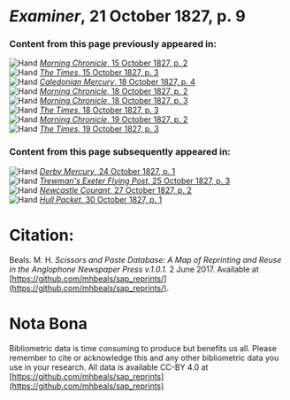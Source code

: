 # *Examiner*, 21 October 1827, p. 9  
  
### Content from this page previously appeared in:  
![Hand](http://scissorsandpaste.net/wp-content/uploads/2017/06/smallhandpointer.png) [*Morning Chronicle*, 15 October 1827, p. 2](https://mhbeals.github.io/sap_html/Morning-Chronicle/Morning-Chronicle-15-October-1827-p-2)  
![Hand](http://scissorsandpaste.net/wp-content/uploads/2017/06/smallhandpointer.png) [*The Times*, 15 October 1827, p. 3](https://mhbeals.github.io/sap_html/The-Times/The-Times-15-October-1827-p-3)  
![Hand](http://scissorsandpaste.net/wp-content/uploads/2017/06/smallhandpointer.png) [*Caledonian Mercury*, 18 October 1827, p. 4](https://mhbeals.github.io/sap_html/Caledonian-Mercury/Caledonian-Mercury-18-October-1827-p-4)  
![Hand](http://scissorsandpaste.net/wp-content/uploads/2017/06/smallhandpointer.png) [*Morning Chronicle*, 18 October 1827, p. 2](https://mhbeals.github.io/sap_html/Morning-Chronicle/Morning-Chronicle-18-October-1827-p-2)  
![Hand](http://scissorsandpaste.net/wp-content/uploads/2017/06/smallhandpointer.png) [*Morning Chronicle*, 18 October 1827, p. 3](https://mhbeals.github.io/sap_html/Morning-Chronicle/Morning-Chronicle-18-October-1827-p-3)  
![Hand](http://scissorsandpaste.net/wp-content/uploads/2017/06/smallhandpointer.png) [*The Times*, 18 October 1827, p. 3](https://mhbeals.github.io/sap_html/The-Times/The-Times-18-October-1827-p-3)  
![Hand](http://scissorsandpaste.net/wp-content/uploads/2017/06/smallhandpointer.png) [*Morning Chronicle*, 19 October 1827, p. 2](https://mhbeals.github.io/sap_html/Morning-Chronicle/Morning-Chronicle-19-October-1827-p-2)  
![Hand](http://scissorsandpaste.net/wp-content/uploads/2017/06/smallhandpointer.png) [*The Times*, 19 October 1827, p. 3](https://mhbeals.github.io/sap_html/The-Times/The-Times-19-October-1827-p-3)  
  
### Content from this page subsequently appeared in:  
![Hand](http://scissorsandpaste.net/wp-content/uploads/2017/06/smallhandpointer.png) [*Derby Mercury*, 24 October 1827, p. 1](https://mhbeals.github.io/sap_html/Derby-Mercury/Derby-Mercury-24-October-1827-p-1)  
![Hand](http://scissorsandpaste.net/wp-content/uploads/2017/06/smallhandpointer.png) [*Trewman's Exeter Flying Post*, 25 October 1827, p. 3](https://mhbeals.github.io/sap_html/Trewman's-Exeter-Flying-Post/Trewman's-Exeter-Flying-Post-25-October-1827-p-3)  
![Hand](http://scissorsandpaste.net/wp-content/uploads/2017/06/smallhandpointer.png) [*Newcastle Courant*, 27 October 1827, p. 2](https://mhbeals.github.io/sap_html/Newcastle-Courant/Newcastle-Courant-27-October-1827-p-2)  
![Hand](http://scissorsandpaste.net/wp-content/uploads/2017/06/smallhandpointer.png) [*Hull Packet*, 30 October 1827, p. 1](https://mhbeals.github.io/sap_html/Hull-Packet/Hull-Packet-30-October-1827-p-1)  


# Citation: 

Beals. M. H. *Scissors and Paste Database: A Map of Reprinting and Reuse in the Anglophone Newspaper Press v.1.0.1.* 2 June 2017. Available at [https://github.com/mhbeals/sap_reprints/](https://github.com/mhbeals/sap_reprints/). 

# Nota Bona

Bibliometric data is time consuming to produce but benefits us all. Please remember to cite or acknowledge this and any other bibliometric data you use in your research. All data is available CC-BY 4.0 at [https://github.com/mhbeals/sap_reprints](https://github.com/mhbeals/sap_reprints)